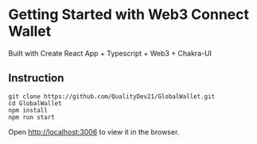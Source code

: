 # Getting Started with Web3 Connect Wallet

Built with Create React App + Typescript + Web3 + Chakra-UI

## Instruction

```
git clone https://github.com/QualityDev21/GlobalWallet.git
cd GlobalWallet
npm install
npm run start
```
Open [http://localhost:3006](http://localhost:3006) to view it in the browser.
